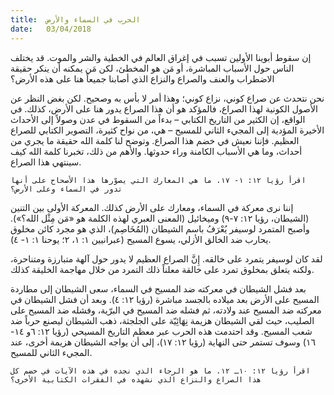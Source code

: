 ```yaml
---
title:  الحرب في السماء والأرض
date:   03/04/2018
---
```


إن سقوط أبوينا الأولين تسبب في إغراق العالم في الخطية والشر والموت. قد يختلف الناس حول الأسباب المباشرة، أو مَن هو المخطئ، لكن مَن يمكنه أن ينكر حقيقة الاضطراب والعنف والصراع والنزاع الذي أصابنا جميعاً هنا على هذه الأرض؟

نحن نتحدث عن صراع كوني، نزاع كوني؛ وهذا أمر لا بأس به وصحيح. لكن بغض النظر عن الأصول الكونية لهذا الصراع، فالمؤكد هو أن هذا الصراع يدور هنا على الأرض، كذلك. في الواقع، إن الكثير من التاريخ الكتابي – بدءاً من السقوط في عدن وصولاً إلى الأحداث الأخيرة المؤدية إلى المجيء الثاني للمسيح – هي، من نواح كثيرة، التصوير الكتابي للصراع العظيم. فإننا نعيش في خضم هذا الصراع. وتوضح لنا كلمة الله حقيقة ما يجري من أحداث، وما هي الأسباب الكامنة وراء حدوثها. والأهم من ذلك، تخبرنا كلمة الله كيف سينتهي هذا الصراع.

`اقرأ رؤيا ١٢: ١- ١٧. ما هي المعارك التي يصوّرها هذا الأصحاح على أنها تدور في السماء وعلى الأرض؟`

إننا نرى معركة في السماء، ومعارك على الأرض كذلك. المعركة الأولى بين التنين (الشيطان، رؤيا ١٢: ٧-٩) وميخائيل (المعنى العبري لهذه الكلمة هو «مَن مِثْل الله؟»). وأصبح المتمرد لوسيفر يُعْرَفُ باسم الشيطان (المُخَاصِم)، الذي هو مجرد كائن مخلوق يحارب ضد الخالق الأزلي، يسوع المسيح (عبرانيين ١: ١، ٢؛ يوحنا ١: ١- ٤).

لقد كان لوسيفر يتمرد على خالقه. إِنَّ الصراع العظيم لا يدور حول آلهة متبارزة ومتناحرة، ولكنه يتعلق بمخلوق تمرد على خالقة معلناً ذلك التمرد من خلال مهاجمة الخليقة كذلك.

بعد فشل الشيطان في معركته ضد المسيح في السماء، سعى الشيطان إلى مطاردة المسيح على الأرض بعد ميلاده بالجسد مباشرة (رؤيا ١٢: ٤). وبعد أن فشل الشيطان في معركته ضد المسيح عند ولادته، ثم فشله ضد المسيح في البرّية، وفشله ضد المسيح على الصليب، حيث لقي الشيطان هزيمة نِهَائِيّة على الجلجثة، ذهب الشيطان ليصنع حرباً ضد شعب المسيح. وقد احتدمت هذه الحرب عبر معظم التاريخ المسيحي (رؤيا ١٢: ٦و ١٤- ١٦) وسوف تستمر حتى النهاية (رؤيا ١٢: ١٧)، إلى أن يواجه الشيطان هزيمة أخرى، عند المجيء الثاني للمسيح.

`اقرأ رؤيا ١٢: ١٠ـ ١٢. ما هو الرجاء الذي نجده في هذه الآيات في خضم كل هذا الصراع والنزاع الذي نشهده في الفقرات الكتابية الأخرى؟`